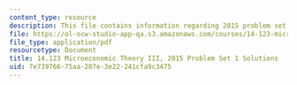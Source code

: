 ```yaml
---
content_type: resource
description: This file contains information regarding 2015 problem set 1 solutions.
file: https://ol-ocw-studio-app-qa.s3.amazonaws.com/courses/14-123-microeconomic-theory-iii-spring-2015/7e73976675aa207e3e22241cfa9c3475_MIT14_123S15_PSet_1_Sol_15.pdf
file_type: application/pdf
resourcetype: Document
title: 14.123 Microeconomic Theory III, 2015 Problem Set 1 Solutions
uid: 7e739766-75aa-207e-3e22-241cfa9c3475
---
```

